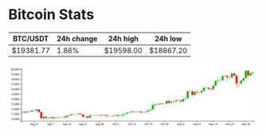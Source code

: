 # Bitcoin Stats

BTC/USDT|24h change|24h high|24h low|
|---|---|---|---|
|$19381.77|1.86%|$19598.00|$18867.20|

<img src="./chart.svg">
